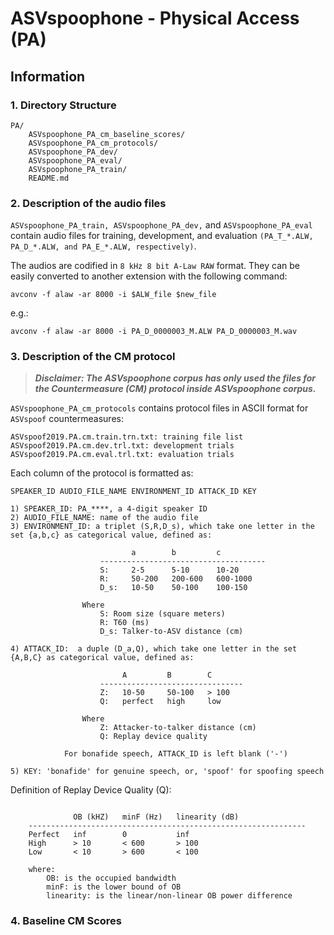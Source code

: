 # ASVspoophone - Physical Access (PA)


## Information

### 1. Directory Structure

```
PA/
    ASVspoophone_PA_cm_baseline_scores/
    ASVspoophone_PA_cm_protocols/
    ASVspoophone_PA_dev/
    ASVspoophone_PA_eval/
    ASVspoophone_PA_train/
    README.md
```


### 2. Description of the audio files

``ASVspoophone_PA_train, ASVspoophone_PA_dev,`` and ``ASVspoophone_PA_eval`` contain audio files for training, development, and evaluation ``(PA_T_*.ALW, PA_D_*.ALW, and PA_E_*.ALW, respectively)``. 
    
The audios are codified in ``8 kHz 8 bit A-Law RAW`` format.
They can be easily converted to another extension with the following command:

```
avconv -f alaw -ar 8000 -i $ALW_file $new_file
```
e.g.:

```
avconv -f alaw -ar 8000 -i PA_D_0000003_M.ALW PA_D_0000003_M.wav
```


### 3. Description of the CM protocol

>___Disclaimer: The ASVspoophone corpus has only used the files for the Countermeasure (CM) protocol inside ASVspoophone corpus.___

``ASVspoophone_PA_cm_protocols`` contains protocol files in ASCII format for ``ASVspoof`` countermeasures:

```
ASVspoof2019.PA.cm.train.trn.txt: training file list
ASVspoof2019.PA.cm.dev.trl.txt: development trials
ASVspoof2019.PA.cm.eval.trl.txt: evaluation trials
```

Each column of the protocol is formatted as:

```
SPEAKER_ID AUDIO_FILE_NAME ENVIRONMENT_ID ATTACK_ID KEY
```

```
1) SPEAKER_ID: PA_****, a 4-digit speaker ID
2) AUDIO_FILE_NAME: name of the audio file
3) ENVIRONMENT_ID: a triplet (S,R,D_s), which take one letter in the set {a,b,c} as categorical value, defined as:

                           a        b         c
                    -------------------------------------
                    S:     2-5      5-10      10-20
                    R:     50-200   200-600   600-1000
                    D_s:   10-50    50-100    100-150

                Where 
                    S: Room size (square meters)
                    R: T60 (ms)
                    D_s: Talker-to-ASV distance (cm)

4) ATTACK_ID:  a duple (D_a,Q), which take one letter in the set {A,B,C} as categorical value, defined as:

                         A         B        C
                    --------------------------------
                    Z:   10-50     50-100   > 100
                    Q:   perfect   high     low

                Where
                    Z: Attacker-to-talker distance (cm) 
                    Q: Replay device quality

        	For bonafide speech, ATTACK_ID is left blank ('-')
    
5) KEY: 'bonafide' for genuine speech, or, 'spoof' for spoofing speech
```

Definition of Replay Device Quality (Q):


```

              OB (kHZ)   minF (Hz)   linearity (dB)
    --------------------------------------------------------------
    Perfect   inf        0           inf     
    High      > 10       < 600       > 100
    Low       < 10       > 600       < 100

    where:  
        OB: is the occupied bandwidth
        minF: is the lower bound of OB
        linearity: is the linear/non-linear OB power difference
```


### 4. Baseline CM Scores


